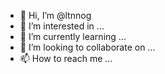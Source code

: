 - 👋 Hi, I’m @ltnnog
- 👀 I’m interested in ...
- 🌱 I’m currently learning ...
- 💞️ I’m looking to collaborate on ...
- 📫 How to reach me ...

<!---
ltnnog/ltnnog is a ✨ special ✨ repository because its `README.md` (this file) appears on your GitHub profile.
You can click the Preview link to take a look at your changes.
--->
